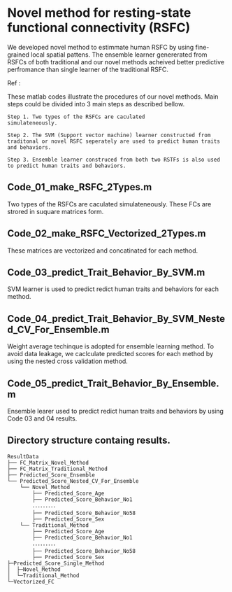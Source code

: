 # Novel method for resting-state functional connectivity (RSFC)

We developed novel method to estimmate human RSFC by using fine-grained local spatial pattens.
The ensemble learner genererated from RSFCs of both traditional and our novel methods acheived better predictive perfromance than single learner of the traditional RSFC. 

Ref : 

These matlab codes illustrate the procedures of our novel methods.
Main steps could be divided into 3 main steps as described bellow.

```
Step 1. Two types of the RSFCs are caculated 
simulateneously. 
```

```
Step 2. The SVM (Support vector machine) learner constructed from traditonal or novel RSFC seperately are used to predict human traits and behaviors.
```

```
Step 3. Ensemble learner construced from both two RSTFs is also used to predict human traits and behaviors.
```

## Code_01_make_RSFC_2Types.m
 Two types of the RSFCs are caculated simulateneously. These FCs are strored in suquare matrices form.  

## Code_02_make_RSFC_Vectorized_2Types.m
These matrices are vectorized and concatinated for each method.

## Code_03_predict_Trait_Behavior_By_SVM.m
SVM learner is used to predict redict human traits and behaviors for each method.
## Code_04_predict_Trait_Behavior_By_SVM_Nested_CV_For_Ensemble.m
Weight average techinque is adopted for ensemble learning method. To avoid data leakage, we caclculate predicted scores for each method by using the nested cross validation method.
## Code_05_predict_Trait_Behavior_By_Ensemble.m
Ensemble learer used to  predict redict human traits and behaviors by using Code 03 and 04 results.

## Directory structure containg results.
```
ResultData
├── FC_Matrix_Novel_Method
├── FC_Matrix_Traditional_Method
├── Predicted_Score_Ensemble
└── Predicted_Score_Nested_CV_For_Ensemble
    └── Novel_Method
        ├── Predicted_Score_Age
        ├── Predicted_Score_Behavior_No1
        ･････････
        ├── Predicted_Score_Behavior_No58
        ├── Predicted_Score_Sex
    └── Traditional_Method
        ├── Predicted_Score_Age
        ├── Predicted_Score_Behavior_No1
        ･････････
        ├── Predicted_Score_Behavior_No58
        ├── Predicted_Score_Sex
├─Predicted_Score_Single_Method
│  ├─Novel_Method
│  └─Traditional_Method
└─Vectorized_FC
```



